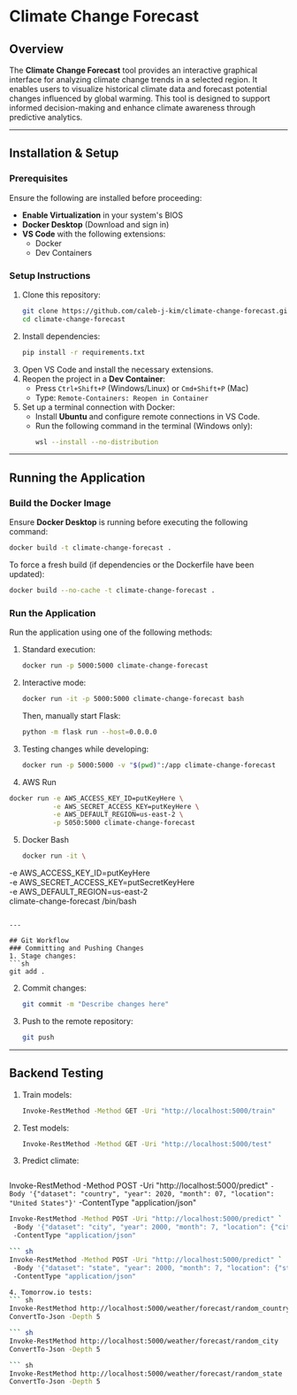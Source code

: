 # Climate Change Forecast

## Overview
The **Climate Change Forecast** tool provides an interactive graphical interface for analyzing climate change trends in a selected region. It enables users to visualize historical climate data and forecast potential changes influenced by global warming. This tool is designed to support informed decision-making and enhance climate awareness through predictive analytics.

---

## Installation & Setup
### Prerequisites
Ensure the following are installed before proceeding:
- **Enable Virtualization** in your system's BIOS
- **Docker Desktop** (Download and sign in)
- **VS Code** with the following extensions:
  - Docker
  - Dev Containers

### Setup Instructions
1. Clone this repository:
   ```sh
   git clone https://github.com/caleb-j-kim/climate-change-forecast.git
   cd climate-change-forecast
   ```
2. Install dependencies:
   ```sh
   pip install -r requirements.txt
   ```
3. Open VS Code and install the necessary extensions.
4. Reopen the project in a **Dev Container**:
   - Press `Ctrl+Shift+P` (Windows/Linux) or `Cmd+Shift+P` (Mac)
   - Type: `Remote-Containers: Reopen in Container`
5. Set up a terminal connection with Docker:
   - Install **Ubuntu** and configure remote connections in VS Code.
   - Run the following command in the terminal (Windows only):
     ```sh
     wsl --install --no-distribution
     ```

---

## Running the Application
### Build the Docker Image
Ensure **Docker Desktop** is running before executing the following command:
```sh
docker build -t climate-change-forecast .
```
To force a fresh build (if dependencies or the Dockerfile have been updated):
```sh
docker build --no-cache -t climate-change-forecast .
```

### Run the Application
Run the application using one of the following methods:
1. Standard execution:
   ```sh
   docker run -p 5000:5000 climate-change-forecast
   ```
2. Interactive mode:
   ```sh
   docker run -it -p 5000:5000 climate-change-forecast bash
   ```
   Then, manually start Flask:
   ```sh
   python -m flask run --host=0.0.0.0
   ```
3. Testing changes while developing:
   ```sh
   docker run -p 5000:5000 -v "$(pwd)":/app climate-change-forecast
   ```
4. AWS Run
```sh
docker run -e AWS_ACCESS_KEY_ID=putKeyHere \
           -e AWS_SECRET_ACCESS_KEY=putKeyHere \
           -e AWS_DEFAULT_REGION=us-east-2 \
           -p 5050:5000 climate-change-forecast
```

5. Docker Bash
   ```sh
   docker run -it \
  -e AWS_ACCESS_KEY_ID=putKeyHere \
  -e AWS_SECRET_ACCESS_KEY=putSecretKeyHere \
  -e AWS_DEFAULT_REGION=us-east-2 \
  climate-change-forecast /bin/bash
   ```

---

## Git Workflow
### Committing and Pushing Changes
1. Stage changes:
   ```sh
   git add .
   ```
2. Commit changes:
   ```sh
   git commit -m "Describe changes here"
   ```
3. Push to the remote repository:
   ```sh
   git push
   ```

---

## Backend Testing
1. Train models:
   ``` sh
   Invoke-RestMethod -Method GET -Uri "http://localhost:5000/train"

2. Test models:
   ``` sh
   Invoke-RestMethod -Method GET -Uri "http://localhost:5000/test"

3. Predict climate:
   ``` sh
Invoke-RestMethod -Method POST -Uri "http://localhost:5000/predict" `
    -Body '{"dataset": "country", "year": 2020, "month": 07, "location": "United States"}' `
    -ContentType "application/json"

   ``` sh
Invoke-RestMethod -Method POST -Uri "http://localhost:5000/predict" `
    -Body '{"dataset": "city", "year": 2000, "month": 7, "location": {"city": "New York", "country": "United States"}}' `
    -ContentType "application/json"

   ``` sh
Invoke-RestMethod -Method POST -Uri "http://localhost:5000/predict" `
    -Body '{"dataset": "state", "year": 2000, "month": 7, "location": {"state": "Virginia", "country": "United States"}}' `
    -ContentType "application/json"

4. Tomorrow.io tests:
   ``` sh
Invoke-RestMethod http://localhost:5000/weather/forecast/random_country |
  ConvertTo-Json -Depth 5

   ``` sh
Invoke-RestMethod http://localhost:5000/weather/forecast/random_city    |
  ConvertTo-Json -Depth 5

   ``` sh
Invoke-RestMethod http://localhost:5000/weather/forecast/random_state   |
  ConvertTo-Json -Depth 5